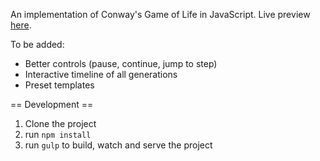 An implementation of Conway's Game of Life in JavaScript. Live preview [here](http://files.litso.com/game-of-life/).

To be added: 
* Better controls (pause, continue, jump to step)
* Interactive timeline of all generations
* Preset templates

== Development ==
 
 1. Clone the project
 2. run `npm install`
 3. run `gulp` to build, watch and serve the project 
